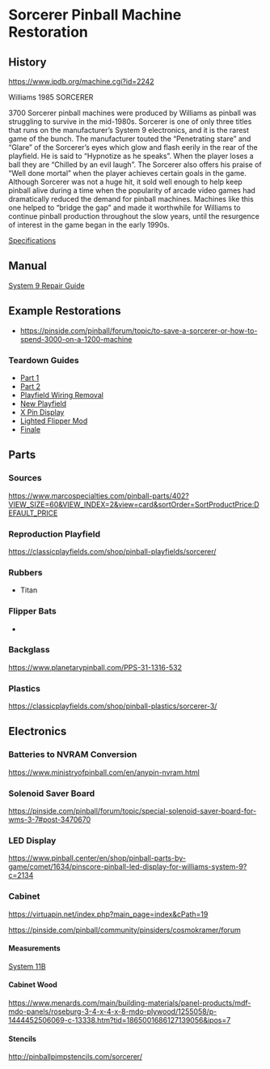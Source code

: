 # Sorcerer Pinball Machine Restoration

## History

https://www.ipdb.org/machine.cgi?id=2242

Williams 1985 SORCERER

3700 Sorcerer pinball machines were produced by Williams as pinball was struggling to survive in the mid-1980s. Sorcerer is one of only three titles that runs on the manufacturer’s System 9 electronics, and it is the rarest game of the bunch. The manufacturer touted the “Penetrating stare” and “Glare” of the Sorcerer’s eyes which glow and flash eerily in the rear of the playfield. He is said to “Hypnotize as he speaks”. When the player loses a ball they are “Chilled by an evil laugh”. The Sorcerer also offers his praise of “Well done mortal” when the player achieves certain goals in the game. Although Sorcerer was not a huge hit, it sold well enough to help keep pinball alive during a time when the popularity of arcade video games had dramatically reduced the demand for pinball machines. Machines like this one helped to “bridge the gap” and made it worthwhile for Williams to continue pinball production throughout the slow years, until the resurgence of interest in the game began in the early 1990s.

[Specifications](https://www.pinwiki.com/wiki/index.php/Williams_System_9_-_11#System_9)

## Manual

[System 9 Repair Guide](http://gamearchive.askey.org/Pinball/Manufacturers/Williams/pdfs/pinball_troubleshooting_sys9.pdf)

## Example Restorations

* https://pinside.com/pinball/forum/topic/to-save-a-sorcerer-or-how-to-spend-3000-on-a-1200-machine

### Teardown Guides

* [Part 1](https://youtu.be/UXOHSWJmVVg)
* [Part 2](https://youtu.be/b_AGc0FK8do)
* [Playfield Wiring Removal](https://youtu.be/N1YdV9SS6hA)
* [New Playfield](https://youtu.be/zSiuu4HefVs)
* [X Pin Display](https://youtu.be/-x5iM099xMg)
* [Lighted Flipper Mod](https://youtu.be/FECWagDECGI)
* [Finale](https://youtu.be/KxF9zpA3A7s)

## Parts

### Sources

https://www.marcospecialties.com/pinball-parts/402?VIEW_SIZE=60&VIEW_INDEX=2&view=card&sortOrder=SortProductPrice:DEFAULT_PRICE

### Reproduction Playfield

https://classicplayfields.com/shop/pinball-playfields/sorcerer/

### Rubbers

* Titan

### Flipper Bats

* 

### Backglass

https://www.planetarypinball.com/PPS-31-1316-532

### Plastics

https://classicplayfields.com/shop/pinball-plastics/sorcerer-3/

## Electronics

### Batteries to NVRAM Conversion

https://www.ministryofpinball.com/en/anypin-nvram.html

### Solenoid Saver Board

https://pinside.com/pinball/forum/topic/special-solenoid-saver-board-for-wms-3-7#post-3470670

### LED Display

https://www.pinball.center/en/shop/pinball-parts-by-game/comet/1634/pinscore-pinball-led-display-for-williams-system-9?c=2134

### Cabinet

https://virtuapin.net/index.php?main_page=index&cPath=19

https://pinside.com/pinball/community/pinsiders/cosmokramer/forum

#### Measurements

[System 11B](https://pinside.com/pinball/forum/topic/trying-to-build-system-11b-cabinet-from-scratch-anyone-got-plans)

#### Cabinet Wood

https://www.menards.com/main/building-materials/panel-products/mdf-mdo-panels/roseburg-3-4-x-4-x-8-mdo-plywood/1255058/p-1444452506069-c-13338.htm?tid=1865001686127139056&ipos=7

#### Stencils

http://pinballpimpstencils.com/sorcerer/
